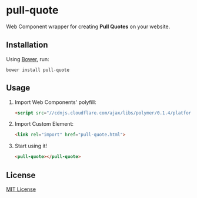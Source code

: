 # pull-quote

Web Component wrapper for creating **Pull Quotes** on your website.

## Installation

Using [Bower](http://bower.io), run:

```shell
bower install pull-quote
```

## Usage

1. Import Web Components' polyfill:

	```html
    <script src="//cdnjs.cloudflare.com/ajax/libs/polymer/0.1.4/platform.js"></script>
    ```

2. Import Custom Element:

	```html
	<link rel="import" href="pull-quote.html">
	```

3. Start using it!

	```html
	<pull-quote></pull-quote> 
	```

## License

[MIT License](http://opensource.org/licenses/MIT)
